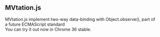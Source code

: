 ## MVtation.js
 MVtation.js implement two-way data-binding with Object.observe(), part of a future ECMAScript standard  
 You can try it out now in Chrome 36 stable. 